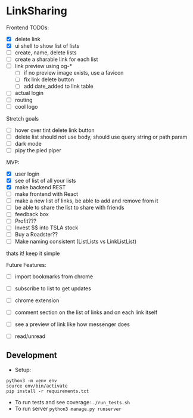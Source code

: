 # LinkSharing

Frontend TODOs:
 - [x] delete link
 - [x] ui shell to show list of lists
 - [ ] create, name, delete lists
 - [ ] create a sharable link for each list
 - [ ] link preview using og-*
    - [ ] if no preview image exists, use a favicon
    - [ ] fix link delete button
    - [ ] add date_added to link table
 - [ ] actual login
 - [ ] routing
 - [ ] cool logo

 Stretch goals
 - [ ] hover over tint delete link button
 - [ ] delete list should not use body, should use query string or path param
 - [ ] dark mode
 - [ ] pipy the pied piper

MVP:
 - [x] user login
 - [x] see of list of all your lists
 - [x] make backend REST
 - [ ] make frontend with React
 - [ ] make a new list of links, be able to add and remove from it
 - [ ] be able to share the list to share with friends
 - [ ] feedback box
 - [ ] Profit???
 - [ ] Invest $$ into TSLA stock
 - [ ] Buy a Roadster??
 - [ ] Make naming consistent (ListLists vs LinkListList)

thats it! keep it simple

Future Features:
 - [ ] import bookmarks from chrome
 - [ ] subscribe to list to get updates
 - [ ] chrome extension
 - [ ] comment section on the list of links and on each link itself
 - [ ] see a preview of link like how messenger does
 - [ ] read/unread

 
## Development

 - Setup:
```
python3 -m venv env
source env/bin/activate
pip install -r requirements.txt
```
 - To run tests and see coverage: `./run_tests.sh`
 - To run server `python3 manage.py runserver`
